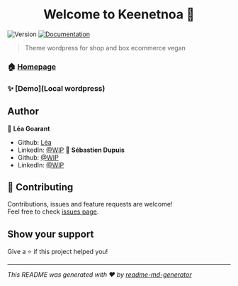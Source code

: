 <h1 align="center">Welcome to Keenetnoa 👋</h1>
<p>
  <img alt="Version" src="https://img.shields.io/badge/version-0.0.1-blue.svg?cacheSeconds=2592000" />
  <a href="WIP" target="_blank">
    <img alt="Documentation" src="https://img.shields.io/badge/documentation-yes-brightgreen.svg" />
  </a>
</p>

> Theme wordpress for shop and box ecommerce vegan

### 🏠 [Homepage](http://keenetnoa.fr/)

### ✨ [Demo](Local wordpress)

## Author

👤 **Léa Goarant**
* Github: [Léa](https://github.com/LeaGoarant)
* LinkedIn: [@WIP](https://www.linkedin.com/in/l%C3%A9a-goarant-rocher-6aa673187/)
👤 **Sébastien Dupuis**
* Github: [@WIP](https://github.com/Seb-Dupuis)
* LinkedIn: [@WIP](https://www.linkedin.com/in/s%C3%A9bastien-dupuis/)


## 🤝 Contributing

Contributions, issues and feature requests are welcome!<br />Feel free to check [issues page](https://keenetnoa.fr/contact/). 

## Show your support

Give a ⭐️ if this project helped you!

***
_This README was generated with ❤️ by [readme-md-generator](https://github.com/kefranabg/readme-md-generator)_